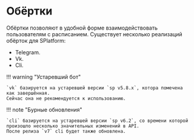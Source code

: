 # Обёртки

Обёртки позволяют в удобной форме взаимодействовать пользователям с расписанием.
Существует несколько реализаций обёрток для SPlatform:

- Telegram.
- Vk.
- Cli.

!!! warning "Устаревший бот"

    `vk` базируется на устаревшей версии `sp v5.8.x`, котора помечена
    как завершённая.
    Сейчас она не рекомендуется к использованию.

!!! note "Бурные обновления"

    `cli` базируется на устаревшей версии `sp v6.2`, со времени которой
    произошло несколько значительных изменений в API.
    После релиза `v7` cli будет также обновлена.
